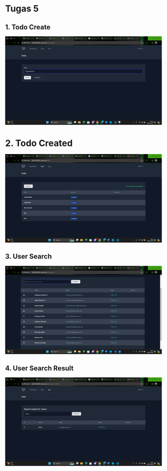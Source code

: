 # Tugas 5

## 1. Todo Create

![Todo Create](screenshoot/Tugas5/1.png)

# 2. Todo Created

![Todo Created](screenshoot/Tugas5/2.png)

## 3. User Search

![User Search](screenshoot/Tugas5/3.png)

## 4. User Search Result

![User Search Result](screenshoot/Tugas5/4.png)
